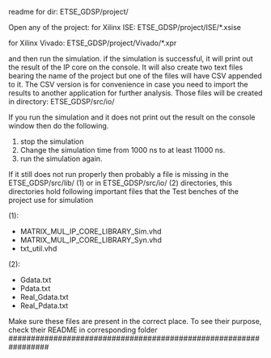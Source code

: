 readme for dir: ETSE_GDSP/project/

Open any of the project:
for Xilinx ISE:
ETSE_GDSP/project/ISE/*.xsise

for Xilinx Vivado:
ETSE_GDSP/project/Vivado/*.xpr

and then run the simulation. if the simulation is successful, it will print out the result of the IP core
on the console. It will also create two text files bearing the name of the project but one of the files will have CSV
appended to it. The CSV version is for convenience in case you need to import the results to another application for further analysis. Those files will be created in directory: ETSE_GDSP/src/io/

If you run the simulation and it does not print out the result on the console window then do the following.

1. stop the simulation
2. Change the simulation time from 1000 ns to at least 11000 ns.
3. run the simulation again.

If it still does not run properly then probably a file is missing in the ETSE_GDSP/src/lib/ (1) or in ETSE_GDSP/src/io/ (2) directories, this directories hold following important files that the Test benches of the project use for simulation

(1):
- MATRIX_MUL_IP_CORE_LIBRARY_Sim.vhd
- MATRIX_MUL_IP_CORE_LIBRARY_Syn.vhd
- txt_util.vhd

(2):
- Gdata.txt
- Pdata.txt
- Real_Gdata.txt
- Real_Pdata.txt

Make sure these files are present in the correct place. To see their purpose, check their README in corresponding folder
#################################################################
